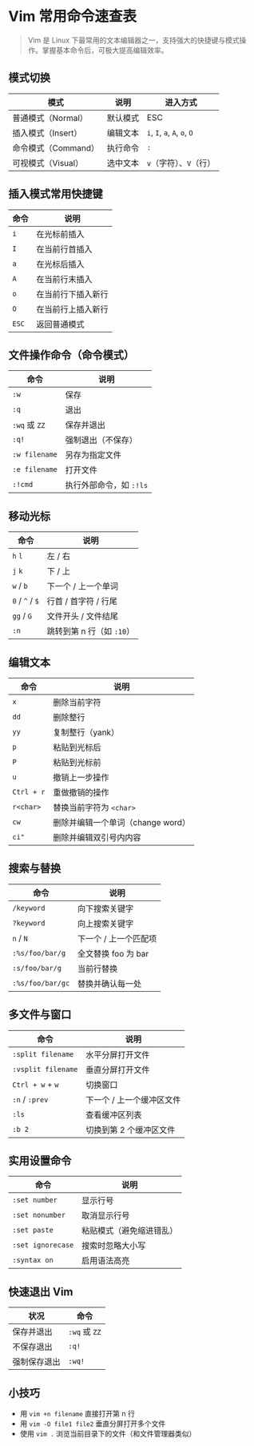 # Vim 常用命令速查表

> Vim 是 Linux 下最常用的文本编辑器之一，支持强大的快捷键与模式操作。掌握基本命令后，可极大提高编辑效率。

## 模式切换

| 模式 | 说明 | 进入方式 |
|------|------|-----------|
| 普通模式（Normal） | 默认模式 | ESC |
| 插入模式（Insert） | 编辑文本 | `i`, `I`, `a`, `A`, `o`, `O` |
| 命令模式（Command） | 执行命令 | `:` |
| 可视模式（Visual） | 选中文本 | `v`（字符）、`V`（行） |

## 插入模式常用快捷键

| 命令 | 说明 |
|------|------|
| `i` | 在光标前插入 |
| `I` | 在当前行首插入 |
| `a` | 在光标后插入 |
| `A` | 在当前行末插入 |
| `o` | 在当前行下插入新行 |
| `O` | 在当前行上插入新行 |
| `ESC` | 返回普通模式 |

## 文件操作命令（命令模式）

| 命令 | 说明 |
|------|------|
| `:w` | 保存 |
| `:q` | 退出 |
| `:wq` 或 `ZZ` | 保存并退出 |
| `:q!` | 强制退出（不保存） |
| `:w filename` | 另存为指定文件 |
| `:e filename` | 打开文件 |
| `:!cmd` | 执行外部命令，如 `:!ls` |

## 移动光标

| 命令 | 说明 |
|------|------|
| `h` `l` | 左 / 右 |
| `j` `k` | 下 / 上 |
| `w` / `b` | 下一个 / 上一个单词 |
| `0` / `^` / `$` | 行首 / 首字符 / 行尾 |
| `gg` / `G` | 文件开头 / 文件结尾 |
| `:n` | 跳转到第 n 行（如 `:10`） |

## 编辑文本

| 命令 | 说明 |
|------|------|
| `x` | 删除当前字符 |
| `dd` | 删除整行 |
| `yy` | 复制整行（yank） |
| `p` | 粘贴到光标后 |
| `P` | 粘贴到光标前 |
| `u` | 撤销上一步操作 |
| `Ctrl + r` | 重做撤销的操作 |
| `r<char>` | 替换当前字符为 `<char>` |
| `cw` | 删除并编辑一个单词（change word） |
| `ci"` | 删除并编辑双引号内内容 |

## 搜索与替换

| 命令 | 说明 |
|------|------|
| `/keyword` | 向下搜索关键字 |
| `?keyword` | 向上搜索关键字 |
| `n` / `N` | 下一个 / 上一个匹配项 |
| `:%s/foo/bar/g` | 全文替换 foo 为 bar |
| `:s/foo/bar/g` | 当前行替换 |
| `:%s/foo/bar/gc` | 替换并确认每一处 |

## 多文件与窗口

| 命令 | 说明 |
|------|------|
| `:split filename` | 水平分屏打开文件 |
| `:vsplit filename` | 垂直分屏打开文件 |
| `Ctrl + w` + `w` | 切换窗口 |
| `:n` / `:prev` | 下一个 / 上一个缓冲区文件 |
| `:ls` | 查看缓冲区列表 |
| `:b 2` | 切换到第 2 个缓冲区文件 |

## 实用设置命令

| 命令 | 说明 |
|------|------|
| `:set number` | 显示行号 |
| `:set nonumber` | 取消显示行号 |
| `:set paste` | 粘贴模式（避免缩进错乱） |
| `:set ignorecase` | 搜索时忽略大小写 |
| `:syntax on` | 启用语法高亮 |

## 快速退出 Vim

| 状况 | 命令 |
|------|------|
| 保存并退出 | `:wq` 或 `ZZ` |
| 不保存退出 | `:q!` |
| 强制保存退出 | `:wq!` |

## 小技巧

- 用 `vim +n filename` 直接打开第 n 行
- 用 `vim -O file1 file2` 垂直分屏打开多个文件
- 使用 `vim .` 浏览当前目录下的文件（和文件管理器类似）
